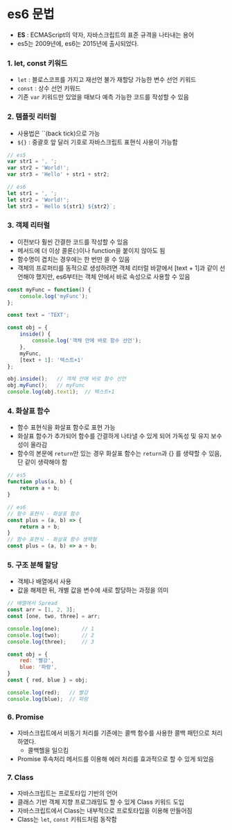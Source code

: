 # es6 문법
* **ES** : ECMAScript의 약자, 자바스크립트의 표준 규격을 나타내는 용어
* es5는 2009년에, es6는 2015년에 출시되었다.
### 1. let, const 키워드
* `let` : 블로스코프를 가지고 재선언 불가 재할당 가능한 변수 선언 키워드
* `const` : 상수 선언 키워드
* 기존 `var` 키워드만 있었을 때보다 예측 가능한 코드를 작성할 수 있음
### 2. 템플릿 리터럴
* 사용법은 ``(back tick)으로 가능
* `${}` : 중괄호 앞 달러 기호로 자바스크립트 표현식 사용이 가능함
```javascript
// es5
var str1 = ', ';
var str2 = 'World!';
var str3 = 'Hello' + str1 + str2;

// es6
let str1 = ', ';
let str2 = 'World!';
let str3 = `Hello ${str1} ${str2}`;
```
### 3. 객체 리터럴
* 이전보다 훨씬 간결한 코드를 작성할 수 있음
* 메서드에 더 이상 콜론(:)이나 function을 붙이지 않아도 됨
* 함수명이 겹치는 경우에는 한 번만 쓸 수 있음
* 객체의 프로퍼티를 동적으로 생성하려면 객체 리터럴 바깥에서 [text + 1]과 같이 선언해야 했지만, es6부터는 객체 안에서 바로 속성으로 사용할 수 있음
```javascript
const myFunc = function() {
	console.log('myFunc');
};

const text = 'TEXT';

const obj = {
	inside() {
		console.log('객체 안에 바로 함수 선언');
	},
	myFunc,
	[text + 1]: '텍스트+1'
};

obj.inside();   // 객체 안에 바로 함수 선언
obj.myFunc();   // myFunc
console.log(obj.text1);  // 텍스트+1
```
### 4. 화살표 함수
* 함수 표현식을 화살표 함수로 표현 가능
* 화살표 함수가 추가되어 함수를 간결하게 나타낼 수 있게 되어 가독성 및 유지 보수성이 올라감
* 함수의 본문에 `return`만 있는 경우 화살표 함수는 `return`과 {} 를 생략할 수 있음, 단 같이 생략해야 함
```javascript
// es5
function plus(a, b) {
	return a + b;
}

// es6
// 함수 표현식 - 화살표 함수
const plus = (a, b) => {
	return a + b;
}
// 함수 표현식 - 화살표 함수 생략형
const plus = (a, b) => a + b;
```
### 5. 구조 분해 할당
* 객체나 배열에서 사용
* 값을 해제한 뒤, 개별 값을 변수에 새로 할당하는 과정을 의미
```javascript
// 배열에서 Spread
const arr = [1, 2, 3];
const [one, two, three] = arr;

console.log(one);       // 1
console.log(two);       // 2
console.log(three);     // 3

const obj = {
	red: '빨강',
	blue: '파랑',
}
const { red, blue } = obj;

console.log(red);   // 빨강
console.log(blue);  // 파랑
```
### 6. Promise
* 자바스크립트에서 비동기 처리를 기존에는 콜백 함수를 사용한 콜백 패턴으로 처리하였다.
  * 콜백헬을 일으킴
* Promise 후속처리 메서드를 이용해 에러 처리를 효과적으로 할 수 있게 되었음
### 7. Class
* 자바스크립트는 프로토타입 기반의 언어
* 클래스 기반 객체 지향 프로그래밍도 할 수 있게 Class 키워드 도입
* 자바스크립트에서 Class는 내부적으로 프로토타입을 이용해 만들어짐
* Class는 `let`, `const` 키워드처럼 동작함
